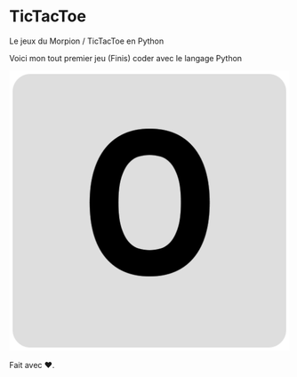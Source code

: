 # TicTacToe
Le jeux du Morpion / TicTacToe en Python

Voici mon tout premier jeu (Finis) coder avec le langage Python

![alt text](./SimpleFlatKeys/Light/0-Key.png)

Fait avec ❤️.
